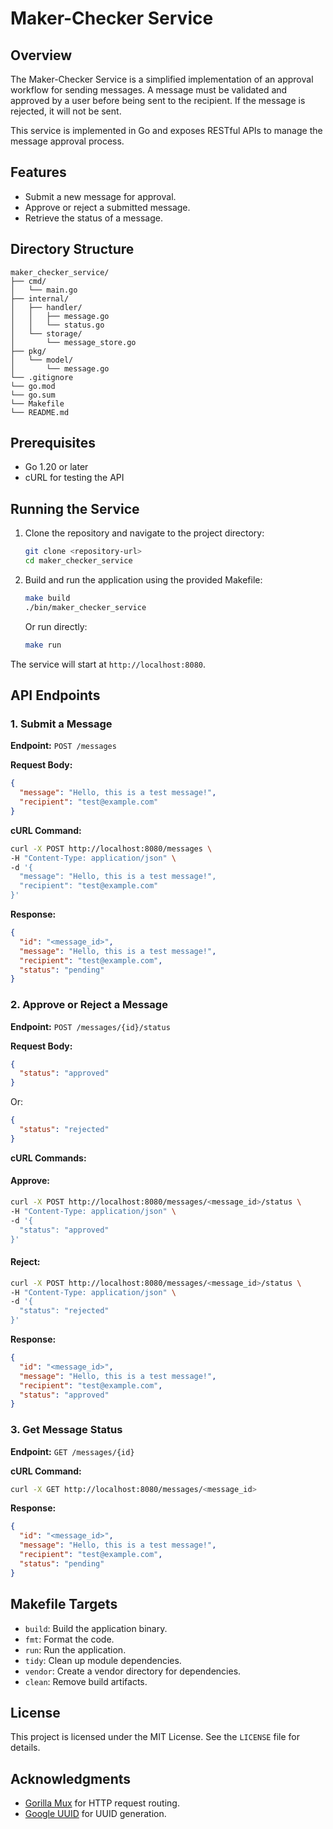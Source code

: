 # Maker-Checker Service

## Overview
The Maker-Checker Service is a simplified implementation of an approval workflow for sending messages. A message must be validated and approved by a user before being sent to the recipient. If the message is rejected, it will not be sent.

This service is implemented in Go and exposes RESTful APIs to manage the message approval process.

## Features
- Submit a new message for approval.
- Approve or reject a submitted message.
- Retrieve the status of a message.

## Directory Structure
```
maker_checker_service/
├── cmd/
│   └── main.go
├── internal/
│   ├── handler/
│   │   ├── message.go
│   │   └── status.go
│   └── storage/
│       └── message_store.go
├── pkg/
│   └── model/
│       └── message.go
└── .gitignore
└── go.mod
└── go.sum
└── Makefile
└── README.md
```

## Prerequisites
- Go 1.20 or later
- cURL for testing the API

## Running the Service

1. Clone the repository and navigate to the project directory:
   ```bash
   git clone <repository-url>
   cd maker_checker_service
   ```

2. Build and run the application using the provided Makefile:
   ```bash
   make build
   ./bin/maker_checker_service
   ```
   Or run directly:
   ```bash
   make run
   ```

The service will start at `http://localhost:8080`.

## API Endpoints

### 1. **Submit a Message**
**Endpoint:** `POST /messages`

**Request Body:**
```json
{
  "message": "Hello, this is a test message!",
  "recipient": "test@example.com"
}
```

**cURL Command:**
```bash
curl -X POST http://localhost:8080/messages \
-H "Content-Type: application/json" \
-d '{
  "message": "Hello, this is a test message!",
  "recipient": "test@example.com"
}'
```

**Response:**
```json
{
  "id": "<message_id>",
  "message": "Hello, this is a test message!",
  "recipient": "test@example.com",
  "status": "pending"
}
```

### 2. **Approve or Reject a Message**
**Endpoint:** `POST /messages/{id}/status`

**Request Body:**
```json
{
  "status": "approved"
}
```
Or:
```json
{
  "status": "rejected"
}
```

**cURL Commands:**
#### Approve:
```bash
curl -X POST http://localhost:8080/messages/<message_id>/status \
-H "Content-Type: application/json" \
-d '{
  "status": "approved"
}'
```
#### Reject:
```bash
curl -X POST http://localhost:8080/messages/<message_id>/status \
-H "Content-Type: application/json" \
-d '{
  "status": "rejected"
}'
```

**Response:**
```json
{
  "id": "<message_id>",
  "message": "Hello, this is a test message!",
  "recipient": "test@example.com",
  "status": "approved"
}
```

### 3. **Get Message Status**
**Endpoint:** `GET /messages/{id}`

**cURL Command:**
```bash
curl -X GET http://localhost:8080/messages/<message_id>
```

**Response:**
```json
{
  "id": "<message_id>",
  "message": "Hello, this is a test message!",
  "recipient": "test@example.com",
  "status": "pending"
}
```

## Makefile Targets
- `build`: Build the application binary.
- `fmt`: Format the code.
- `run`: Run the application.
- `tidy`: Clean up module dependencies.
- `vendor`: Create a vendor directory for dependencies.
- `clean`: Remove build artifacts.

## License
This project is licensed under the MIT License. See the `LICENSE` file for details.

## Acknowledgments
- [Gorilla Mux](https://github.com/gorilla/mux) for HTTP request routing.
- [Google UUID](https://github.com/google/uuid) for UUID generation.